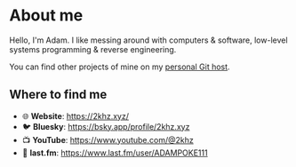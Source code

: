 # About me

Hello, I'm Adam. I like messing around with computers & software, low-level systems programming & reverse engineering.

You can find other projects of mine on my [personal Git host](https://git.2khz.xyz/explore/repos).

## Where to find me

- 🌐 **Website**: https://2khz.xyz/
- 🐦 **Bluesky**: https://bsky.app/profile/2khz.xyz
- 📺 **YouTube**: https://www.youtube.com/@2khz
- 🎵 **last.fm**: https://www.last.fm/user/ADAMPOKE111
